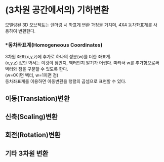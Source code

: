 # (3차원 공간에서의) 기하변환
모델링된 3D 오브젝트는 렌더링 시 좌표계 변환 과정을 거치며, 4X4 동차좌표계를 사용하여 변환한다.

### *동차좌표계(Homogeneous Coordinates)
3차원 좌표(x,y,z)에 추가로 하나의 성분(w)를 더한 좌표계.  
(x,y,z) 값만 봐서는 이것이 점인지, 벡터인지 알기가 어렵다. 따라서 w를 추가함으로써 벡터와 점을 구분할 수 있도록 한다.  
(w=0이면 벡터, w=1이면 점)  
동차좌표계를 이용하면 이동변환을 행렬의 곱셈으로 표현할 수 있다.

## 이동(Translation)변환

## 신축(Scaling)변환

## 회전(Rotation)변환

## 기타 3차원 변환
